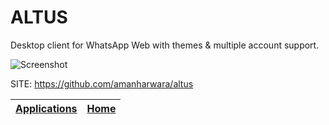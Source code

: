 # ALTUS

 Desktop client for WhatsApp Web with themes & multiple account support.
 
 ![Screenshot](https://raw.githubusercontent.com/amanharwara/altus/master/img/Altus-Default-Theme.png)
 
 SITE: https://github.com/amanharwara/altus

 | [Applications](https://portable-linux-apps.github.io/apps.html) | [Home](https://portable-linux-apps.github.io)
 | --- | --- |
